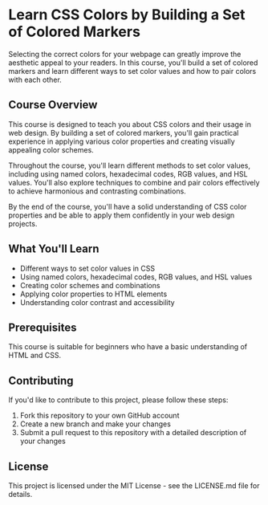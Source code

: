 # Learn CSS Colors by Building a Set of Colored Markers

Selecting the correct colors for your webpage can greatly improve the aesthetic appeal to your readers. In this course, you'll build a set of colored markers and learn different ways to set color values and how to pair colors with each other.

## Course Overview

This course is designed to teach you about CSS colors and their usage in web design. By building a set of colored markers, you'll gain practical experience in applying various color properties and creating visually appealing color schemes.

Throughout the course, you'll learn different methods to set color values, including using named colors, hexadecimal codes, RGB values, and HSL values. You'll also explore techniques to combine and pair colors effectively to achieve harmonious and contrasting combinations.

By the end of the course, you'll have a solid understanding of CSS color properties and be able to apply them confidently in your web design projects.

## What You'll Learn

- Different ways to set color values in CSS
- Using named colors, hexadecimal codes, RGB values, and HSL values
- Creating color schemes and combinations
- Applying color properties to HTML elements
- Understanding color contrast and accessibility

## Prerequisites

This course is suitable for beginners who have a basic understanding of HTML and CSS.

## Contributing

If you'd like to contribute to this project, please follow these steps:

1. Fork this repository to your own GitHub account
2. Create a new branch and make your changes
3. Submit a pull request to this repository with a detailed description of your changes

## License

This project is licensed under the MIT License - see the LICENSE.md file for details.
